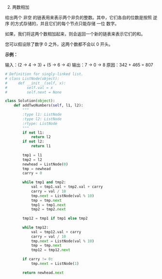 2. 两数相加

给出两个 非空 的链表用来表示两个非负的整数。其中，它们各自的位数是按照 逆序 的方式存储的，并且它们的每个节点只能存储 一位 数字。

如果，我们将这两个数相加起来，则会返回一个新的链表来表示它们的和。

您可以假设除了数字 0 之外，这两个数都不会以 0 开头。

**示例：**

输入：(2 -> 4 -> 3) + (5 -> 6 -> 4)
输出：7 -> 0 -> 8
原因：342 + 465 = 807

```python
# Definition for singly-linked list.
# class ListNode(object):
#     def __init__(self, x):
#         self.val = x
#         self.next = None

class Solution(object):
    def addTwoNumbers(self, l1, l2):
        """
        :type l1: ListNode
        :type l2: ListNode
        :rtype: ListNode
        """
        if not l1:
            return l2
        if not l2:
            return l1
        
        tmp1 = l1
        tmp2 = l2
        newhead = ListNode(0)
        tmp = newhead
        carry = 0
        
        while tmp1 and tmp2:
            val = tmp1.val + tmp2.val + carry
            carry = val / 10
            tmp.next = ListNode(val % 10)
            tmp = tmp.next
            tmp1 = tmp1.next
            tmp2 = tmp2.next
            
        tmp12 = tmp1 if tmp1 else tmp2
        
        while tmp12:
            val = tmp12.val + carry
            carry = val / 10
            tmp.next = ListNode(val % 10)
            tmp = tmp.next
            tmp12 = tmp12.next
        
        if carry != 0:
            tmp.next = ListNode(1)
            
        return newhead.next
```